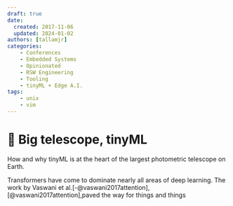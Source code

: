 ```yaml
---
draft: true
date:
  created: 2017-11-06
  updated: 2024-01-02
authors: [tallamjr]
categories:
    - Conferences
    - Embedded Systems
    - Opinionated
    - RSW Engineering
    - Tooling
    - tinyML + Edge A.I.
tags:
    - unix
    - vim
---
```


# 🔭 **Big telescope, tinyML**

How and why tinyML is at the heart of the largest photometric telescope on Earth.

<!-- more -->

Transformers have come to dominate nearly all areas of deep learning. The work by Vaswani et al.[-@vaswani2017attention],
[@vaswani2017attention],paved the way for things and things
